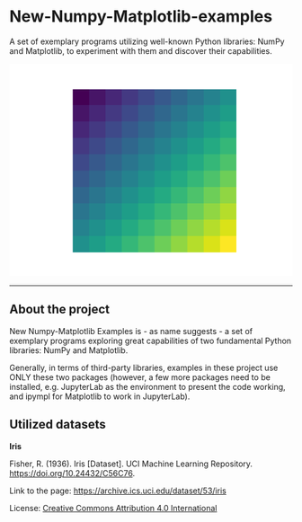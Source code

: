 # New-Numpy-Matplotlib-examples
A set of exemplary programs utilizing well-known Python libraries: NumPy and Matplotlib, to experiment with them and discover their capabilities.

<p align="center">
  <img src="img/grid.png" />
</p>

---

## About the project

New Numpy-Matplotlib Examples is - as name suggests - a set
of exemplary programs exploring great capabilities of two fundamental
Python libraries: NumPy and Matplotlib.

Generally, in terms of third-party libraries, examples in these project
use ONLY these two packages (however, a few more packages need to be installed,
e.g. JupyterLab as the environment to present the code working, and ipympl
for Matplotlib to work in JupyterLab).

## Utilized datasets

**Iris**

Fisher, R. (1936). Iris [Dataset]. UCI Machine Learning Repository. https://doi.org/10.24432/C56C76.

Link to the page: https://archive.ics.uci.edu/dataset/53/iris

License: [Creative Commons Attribution 4.0 International](https://creativecommons.org/licenses/by/4.0/legalcode)

